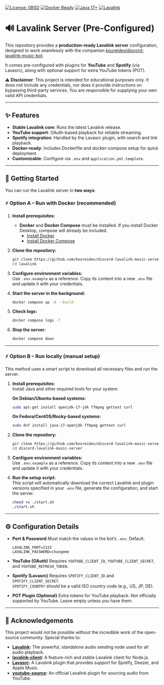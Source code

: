 [![License: 0BSD](https://img.shields.io/badge/License-0BSD-blue?style=for-the-badge)](LICENSE)
[![Docker Ready](https://img.shields.io/badge/Docker-ready-2496ED?style=for-the-badge&logo=docker&logoColor=white)](https://www.docker.com/)
[![Java 17+](https://img.shields.io/badge/Java-17%2B-orange?style=for-the-badge&logo=openjdk&logoColor=white)](https://openjdk.org/)
[![Lavalink](https://img.shields.io/badge/Lavalink-supported-FF7139?style=for-the-badge&logo=java&logoColor=white)](https://github.com/lavalink-devs/Lavalink)

# 🔊 Lavalink Server (Pre-Configured)

This repository provides a **production-ready Lavalink server** configuration, designed to work seamlessly with the companion [koureidev/discord-lavalink-music-bot](https://github.com/koureidev/discord-lavalink-music-bot).

It comes pre-configured with plugins for **YouTube** and **Spotify** (via Lavasrc), along with optional support for extra YouTube tokens (POT).

⚠️ **Disclaimer**: This project is intended for educational purposes only. It does not include any credentials, nor does it provide instructions on bypassing third-party services. You are responsible for supplying your own valid API credentials.

---

## ✨ Features

* **Stable Lavalink core**: Runs the latest Lavalink release.
* **YouTube support**: OAuth-based playback for reliable streaming.
* **Spotify integration**: Handled by the Lavasrc plugin, with search and link playback.
* **Docker-ready**: Includes Dockerfile and docker-compose setup for quick deployment.
* **Customizable**: Configure via `.env` and `application.yml.template`.

---

## 🚀 Getting Started

You can run the Lavalink server in **two ways**:

### ⚡ Option A – Run with Docker (recommended)

1. **Install prerequisites:**  
   * **Docker** and **Docker Compose** must be installed. If you install Docker Desktop, compose will already be included.
     - [Install Docker](https://docs.docker.com/get-docker/)  
     - [Install Docker Compose](https://docs.docker.com/compose/install/)

2. **Clone the repository:**
   ```bash
   git clone https://github.com/koureidev/discord-lavalink-music-server.git
   cd lavalink
   ```

3. **Configure environment variables:**  
   Use `.env.example` as a reference. Copy its content into a new `.env` file and update it with your credentials.

4. **Start the server in the background:**
   ```bash
   docker compose up -d --build
   ```

5. **Check logs:**
   ```bash
   docker compose logs -f
   ```

6. **Stop the server:**
   ```bash
   docker compose down
   ```

---

### ⚡ Option B – Run locally (manual setup)

This method uses a smart script to download all necessary files and run the server.

1.  **Install prerequisites:**  
    Install Java and other required tools for your system.

    **On Debian/Ubuntu-based systems:**
    ```bash
    sudo apt-get install openjdk-17-jdk ffmpeg gettext curl
    ```

    **On Fedora/CentOS/Rocky-based systems:**
    ```bash
    sudo dnf install java-17-openjdk ffmpeg gettext curl
    ```

2.  **Clone the repository:**
    ```bash
    git clone https://github.com/koureidev/discord-lavalink-music-server.git
    cd discord-lavalink-music-server
    ```

3.  **Configure environment variables:**  
   Use `.env.example` as a reference. Copy its content into a new `.env` file and update it with your credentials.

4.  **Run the setup script:**  
    This script will automatically download the correct Lavalink and plugin versions specified in your `.env` file, generate the configuration, and start the server.
    ```bash
    chmod +x ./start.sh
    ./start.sh
    ```

---

## ⚙️ Configuration Details

* **Port & Password**
  Must match the values in the bot’s `.env`. Default:
  ```env
  LAVALINK_PORT=2333
  LAVALINK_PASSWORD=changeme
  ```

* **YouTube (OAuth)**
  Requires `YOUTUBE_CLIENT_ID`, `YOUTUBE_CLIENT_SECRET`, and `YOUTUBE_REFRESH_TOKEN`.

* **Spotify (Lavasrc)**
  Requires `SPOTIFY_CLIENT_ID` and `SPOTIFY_CLIENT_SECRET`.  
  `SPOTIFY_COUNTRY` should be a valid ISO country code (e.g., US, JP, DE).

* **POT Plugin (Optional)**
  Extra tokens for YouTube playback. Not officially supported by YouTube. Leave empty unless you have them.

---

## 🙏 Acknowledgements

This project would not be possible without the incredible work of the open-source community. Special thanks to:

* **[Lavalink](https://github.com/lavalink-devs/Lavalink):** The powerful, standalone audio sending node used for all audio playback.
* **[lavalink-client](https://github.com/lavalink-devs/lavalink-client):** A feature-rich and stable Lavalink client for Node.js.
* **[Lavasrc](https://github.com/topi314/LavaSrc):** A Lavalink plugin that provides support for Spotify, Deezer, and Apple Music.
* **[youtube-source](https://github.com/lavalink-devs/youtube-source):** An official Lavalink plugin for sourcing audio from YouTube.
